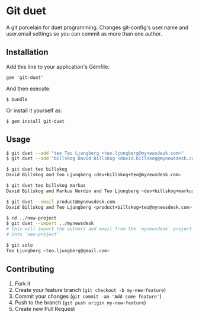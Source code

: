 # Git duet

A git porcelain for duet programming. Changes git-config's user.name and
user.email settings so you can commit as more than one author.

## Installation

Add this line to your application's Gemfile:

    gem 'git-duet'

And then execute:

    $ bundle

Or install it yourself as:

    $ gem install git-duet

## Usage

```bash
$ git duet --add "teo Teo Ljungberg <teo.ljungberg@mynewsdesk.com>"
$ git duet --add "billskog David Billskog <david.billskog@mynewsdesk.com>"
```

```bash
$ git duet teo billskog
David Billskog and Teo Ljungberg <dev+billskog+teo@mynewsdesk.com>
```

```bash
$ git duet teo billskog markus
David Billskog and Markus Nordin and Teo Ljungberg <dev+billskog+markus+teo@mynewsdesk.com>
```

```bash
$ git duet --email product@mynewsdesk.com
David Billskog and Teo Ljungberg <product+billskog+teo@mynewsdesk.com>
```

```bash
$ cd ../new-project
$ git duet --import ../mynewsdesk
# this will import the authors and email from the `mynewsdesk` project
# into `new-project`
```

```bash
$ git solo
Teo Ljungberg <teo.ljungberg@gmail.com>
```

## Contributing

1. Fork it
2. Create your feature branch (`git checkout -b my-new-feature`)
3. Commit your changes (`git commit -am 'Add some feature'`)
4. Push to the branch (`git push origin my-new-feature`)
5. Create new Pull Request
